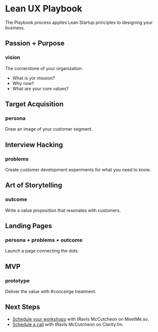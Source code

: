 Lean UX Playbook
================================

The Playbook process applies Lean Startup principles to designing your business.

Passion &#043; Purpose
------------------------- 
### vision

The cornerstone of your organization.

* What is yor mission?
* Why now?
* What are your core values?

Target Acquisition
------------------------- 
### persona

Draw an image of your customer segment.

Interview Hacking
------------------------- 
### problems 

Create customer development experiments for what you need to know.

Art of Storytelling
------------------------- 
### outcome

Write a value proposition that resonates with customers.

Landing Pages
------------------------- 
### persona + problems + outcome

Launch a page connecting the dots.

MVP
------------------------- 
### prototype

Deliver the value with #conceirge treatment.

Next Steps
-------------------------

* [Schedule your workshops](http://meetme.so/playbook) with tRavIs McCutcheon on MeetMe.so.
* [Schedule a call](https://clarity.fm/#/travismccutcheon) with tRavIs McCutcheon on Clarity.fm.
